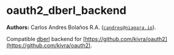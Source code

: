oauth2_dberl_backend
=====================

__Authors:__ Carlos Andres Bolaños R.A. ([`candres@niagara.io`](mailto:candres@niagara.io)).

Compatible [dberl](https://github.com/cabol/dberl.git) backend for [https://github.com/kivra/oauth2](https://github.com/kivra/oauth2).

